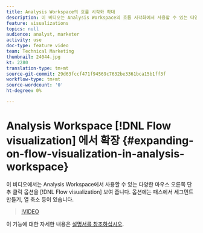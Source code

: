 ```yaml
---
title: Analysis Workspace의 흐름 시각화 확대
description: 이 비디오는 Analysis Workspace의 흐름 시각화에서 사용할 수 있는 다양한 마우스 오른쪽 단추 클릭 옵션을 보여줍니다. 옵션에는 패스에서 세그먼트 만들기, 열 축소 등이 있습니다.
feature: visualizations
topics: null
audience: analyst, marketer
activity: use
doc-type: feature video
team: Technical Marketing
thumbnail: 24044.jpg
kt: 2280
translation-type: tm+mt
source-git-commit: 29d63fccf471f94569c7632be3361bca15b1ff3f
workflow-type: tm+mt
source-wordcount: '0'
ht-degree: 0%

---
```



# Analysis Workspace [!DNL Flow visualization] 에서 확장 {#expanding-on-flow-visualization-in-analysis-workspace}

이 비디오에서는 Analysis Workspace에서 사용할 수 있는 다양한 마우스 오른쪽 단추 클릭 옵션을 [!DNL Flow visualization] 보여 줍니다. 옵션에는 패스에서 세그먼트 만들기, 열 축소 등이 있습니다.

>[!VIDEO](https://video.tv.adobe.com/v/24044/?quality=12)

이 기능에 대한 자세한 내용은 [설명서를 참조하십시오](https://marketing.adobe.com/resources/help/ko_KR/analytics/analysis-workspace/flow.html).
